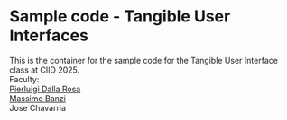 # Sample code - Tangible User Interfaces

This is the container for the sample code for the Tangible User Interface class at CIID 2025.<br>
Faculty:<br>
[Pierluigi Dalla Rosa](www.pierdr.com)<br>
[Massimo Banzi](https://massimobanzi.com/)<br>
Jose Chavarria<br>


